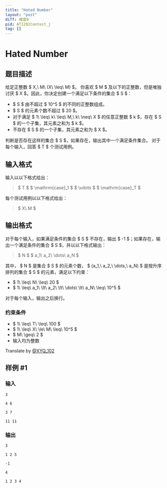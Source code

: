 ```yaml
---
title: "Hated Number"
layout: "post"
diff: 难度0
pid: AT1202Contest_j
tag: []
---
```


# Hated Number

## 题目描述

给定正整数 $ X,\ M\ (X\ \leq\ M) $。
你喜欢 $ M $ 及以下的正整数，但是唯独讨厌 $ X $。因此，你决定创建一个满足以下条件的集合 $ S $：
- $ S $ 由不超过 $ 10^5 $ 的不同的正整数组成。
- $ S $ 的元素个数不超过 $ 20 $。
- 对于满足 $ 1\ \leq\ k\ \leq\ M,\ k\ \neq\ X $ 的任意正整数 $ k $，存在 $ S $ 的一个子集，其元素之和为 $ k $。
- 不存在 $ S $ 的一个子集，其元素之和为 $ X $。

判断是否存在这样的集合 $ S $，如果存在，输出其中一个满足条件集合。
对于每个输入，回答 $ T $ 个测试用例。

## 输入格式

输入以以下格式给出：
> $ T $ $ \mathrm{case}_1 $ $ \vdots $ $ \mathrm{case}_T $

每个测试用例以以下格式给出：
> $ X\ M $

## 输出格式

对于每个输入，如果满足条件的集合 $ S $ 不存在，输出 $ -1 $；如果存在，输出一个满足条件的集合 $ S $，并以以下格式输出：
> $ N $ $ a_1\ a_2\ \dots\ a_N $

其中， $ N $ 是集合 $ S $ 的元素个数， $ (a_1,\ a_2,\ \dots,\ a_N) $ 是按升序排列的集合 $ S $ 的元素，满足以下约束：
- $ 1\ \leq\ N\ \leq\ 20 $
- $ 1\ \leq\ a_1\ \lt\ a_2\ \lt\ \dots\ \lt\ a_N\ \leq\ 10^5 $

对于每个输入，输出之后换行。
### 约束条件
- $ 1\ \leq\ T\ \leq\ 100 $
- $ 1\ \leq\ X\ \le\ M\ \leq\ 10^5 $
- $ M\ \geq\ 2 $
- 输入均为整数

Translate by [@XYQ_102](https://www.luogu.com.cn/user/712337)

## 样例 #1

### 输入

```
3
4 6
3 7
11 11
```

### 输出

```
3
1 2 5
-1
4
1 2 3 4
```

